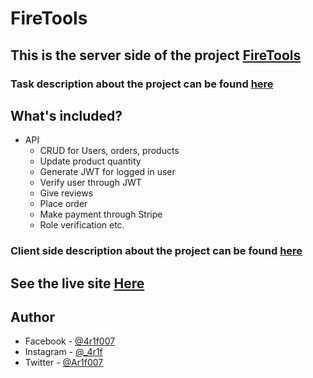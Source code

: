 # FireTools

## This is the server side of the project [FireTools](https://zenfitness-46154.web.app/)

### Task description about the project can be found [here](https://github.com/ProgrammingHero1/Manufacturer-website-assignment/blob/main/task_description.md)

## What's included?

- API
  - CRUD for Users, orders, products
  - Update product quantity
  - Generate JWT for logged in user
  - Verify user through JWT
  - Give reviews
  - Place order
  - Make payment through Stripe
  - Role verification etc.

### Client side description about the project can be found [here](https://github.com/programming-hero-web-course1/manufacturer-website-client-side-Ar1f007#readme)

## See the live site [Here](https://firetools-971b5.web.app/)

## Author

- Facebook - [@4r1f007](https://www.facebook.com/4r1f007/)
- Instagram - [@\_4r1f](https://www.instagram.com/_4r1f)
- Twitter - [@Ar1f007](https://twitter.com/Ariif_007)
